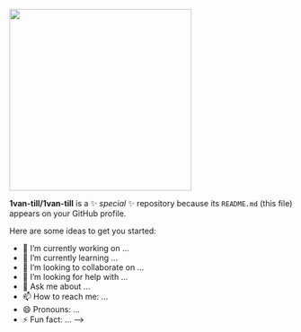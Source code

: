 
<img src="![ME AND MY SKIBIDI!!!!](https://github.com/user-attachments/assets/8b36081b-4b6d-4c6b-8842-f10d6b3a219d)
" width="324" height="324">



**1van-till/1van-till** is a ✨ _special_ ✨ repository because its `README.md` (this file) appears on your GitHub profile.

Here are some ideas to get you started:

- 🔭 I’m currently working on ...
- 🌱 I’m currently learning ...
- 👯 I’m looking to collaborate on ...
- 🤔 I’m looking for help with ...
- 💬 Ask me about ...
- 📫 How to reach me: ...
- 😄 Pronouns: ...
- ⚡ Fun fact: ...
-->

